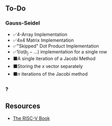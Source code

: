 ## To-Do

### Gauss-Seidel

- ✅4-Array Implementation
- ✅4x4 Matrix Implementation
- ✅"Skipped" Dot Product Implementation
- ✅$1/a(b_j - \dots)$ implementation for a single row
- ⬛A single iteration of a Jacobi Method
- ⬛Storing the $x$ vector separately
- ⬛$n$ iterations of the Jacobi method

### ?

## Resources

- [The RISC-V Book](https://www.cs.sfu.ca/~ashriram/Courses/CS295/assets/books/rvbook.pdf)
